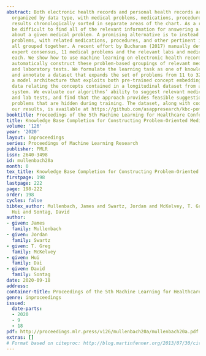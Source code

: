 ```yaml
---
abstract: Both electronic health records and personal health records are typically
  organized by data type, with medical problems, medications, procedures, and laboratory
  results chronologically sorted in separate areas of the chart. As a result, it can
  be difficult to find all of the relevant information for answering a clinical question
  about a given medical problem. A promising alternative is to instead organize by
  problems, with related medications, procedures, and other pertinent information
  all grouped together. A recent effort by Buchanan (2017) manually defined, through
  expert consensus, 11 medical problems and the relevant labs and medications for
  each. We show how to use machine learning on electronic health records to instead
  automatically construct these problem-based groupings of relevant medications, procedures,
  and laboratory tests. We formulate the learning task as one of knowledge base completion,
  and annotate a dataset that expands the set of problems from 11 to 32. We develop
  a model architecture that exploits both pre-trained concept embeddings and usage
  data relating the concepts contained in a longitudinal dataset from a large health
  system. We evaluate our algorithms’ ability to suggest relevant medications, procedures,
  and lab tests, and find that the approach provides feasible suggestions even for
  problems that are hidden during training. The dataset, along with code to reproduce
  our results, is available at https://github.com/asappresearch/kbc-pomr.
booktitle: Proceedings of the 5th Machine Learning for Healthcare Conference
title: Knowledge Base Completion for Constructing Problem-Oriented Medical Records
volume: '126'
year: '2020'
layout: inproceedings
series: Proceedings of Machine Learning Research
publisher: PMLR
issn: 2640-3498
id: mullenbach20a
month: 0
tex_title: Knowledge Base Completion for Constructing Problem-Oriented Medical Records
firstpage: 198
lastpage: 222
page: 198-222
order: 198
cycles: false
bibtex_author: Mullenbach, James and Swartz, Jordan and McKelvey, T. Greg and Dai,
  Hui and Sontag, David
author:
- given: James
  family: Mullenbach
- given: Jordan
  family: Swartz
- given: T. Greg
  family: McKelvey
- given: Hui
  family: Dai
- given: David
  family: Sontag
date: 2020-09-18
address: 
container-title: Proceedings of the 5th Machine Learning for Healthcare Conference
genre: inproceedings
issued:
  date-parts:
  - 2020
  - 9
  - 18
pdf: http://proceedings.mlr.press/v126/mullenbach20a/mullenbach20a.pdf
extras: []
# Format based on citeproc: http://blog.martinfenner.org/2013/07/30/citeproc-yaml-for-bibliographies/
---
```

